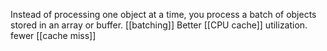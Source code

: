 Instead of processing one object at a time, you process a batch of objects stored in an array or buffer. [[batching]]
Better [[CPU cache]] utilization. fewer [[cache miss]]